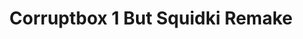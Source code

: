 ---
slug: corruptbox-1-but-squidki-remake-110
title: Corruptbox 1 But Squidki Remake
description: "Corruptbox 1 But Squidki Remake is an exciting online game. Play for free directly in your browser!"
icon: /images/new_mods/Corruptbox 1 But Sprunki Remake.png
url: https://wowtbc.net/sprunkin/corruptbox1-sprunki/index.html
previewImage: /images/new_mods/Corruptbox 1 But Sprunki Remake.png
type: new mods

# SEO配置
seo:
  title: "Corruptbox 1 But Squidki Remake - Play Free Online Game | Fun Browser Games"
  description: "Corruptbox 1 But Squidki Remake - Play this fun online game for free in your browser. No download required!"
  ogImage: "/images/new_mods/Corruptbox 1 But Sprunki Remake.png"
  keywords: "corruptbox-1-but-squidki-remake-110, online game, browser game, free game, new mods game, play online"

videoUrls:
  - https://www.youtube.com/embed/example1
  - https://www.youtube.com/embed/example2

whyPlay:
  title: "Why Play Corruptbox 1 But Squidki Remake?"
  items:
    - "Immersive Gameplay: Corruptbox 1 But Squidki Remake offers an engaging and immersive gaming experience that will keep you entertained for hours"
    - "Challenging Levels: Test your skills with increasingly difficult challenges and obstacles"
    - "Beautiful Graphics: Enjoy stunning visuals and smooth animations that bring the game world to life"
    - "Regular Updates: New content and features are added regularly to keep the game fresh and exciting"
    - "Free to Play: Experience all the fun without spending a penny"
    - "Community Features: Connect with other players, share strategies, and compete for high scores"
    - "Cross-Platform: Play on any device with a web browser, no downloads required"

features:
  title: "Key Features of Corruptbox 1 But Squidki Remake"
  image: "/images/new_mods/Corruptbox 1 But Sprunki Remake.png"
  items:
    - "Intuitive Controls: Easy to learn controls make Corruptbox 1 But Squidki Remake accessible for players of all skill levels"
    - "Multiple Game Modes: Enjoy various gameplay options that provide different challenges and experiences"
    - "Character Customization: Personalize your gaming experience with unique characters and items"
    - "Achievement System: Complete special tasks to earn rewards and recognition"
    - "Leaderboards: Compete with players worldwide and see who can achieve the highest scores"

characteristics:
  title: "Game Characteristics"
  image: "/images/new_mods/Corruptbox 1 But Sprunki Remake.png"
  items:
    - "Genre: New mods game with elements of strategy and skill"
    - "Difficulty: Suitable for both casual gamers and those seeking a challenge"
    - "Play Time: Quick sessions or extended gameplay, depending on your preference"
    - "Art Style: Vibrant and engaging visuals that enhance the gaming experience"
    - "Sound Design: Immersive audio that complements the gameplay perfectly"

info: "Corruptbox 1 But Squidki Remake is an exciting online game that offers players a unique and engaging gaming experience. With its intuitive controls, stunning visuals, and challenging gameplay, Corruptbox 1 But Squidki Remake provides hours of entertainment for players of all ages and skill levels. Whether you're looking for a quick gaming session during a break or an extended play session, Corruptbox 1 But Squidki Remake delivers an immersive experience that will keep you coming back for more. The game features multiple levels of increasing difficulty, ensuring that players are constantly challenged as they progress. With regular updates adding new content and features, Corruptbox 1 But Squidki Remake remains fresh and exciting, providing endless entertainment options for its growing community of players."

howToPlayIntro: "Welcome to Corruptbox 1 But Squidki Remake! This guide will walk you through the basics and help you master the game. Whether you're a beginner or looking to improve your skills, these tips and instructions will enhance your gaming experience."

howToPlaySteps:
  - title: "Getting Started"
    description: "Begin your Corruptbox 1 But Squidki Remake adventure by familiarizing yourself with the controls. Use your keyboard or mouse to navigate through the game interface. The tutorial will guide you through the basic mechanics and help you understand the objectives."
  - title: "Understanding the Objectives"
    description: "In Corruptbox 1 But Squidki Remake, your main goal is to progress through levels by completing specific objectives. Each level presents unique challenges that require different strategies and approaches."
  - title: "Mastering the Controls"
    description: "Practice using the controls to improve your precision and reaction time. Corruptbox 1 But Squidki Remake requires quick reflexes and strategic thinking to overcome obstacles and defeat opponents."
  - title: "Utilizing Power-ups"
    description: "Collect power-ups throughout the game to enhance your abilities and overcome difficult challenges. Each power-up offers unique advantages that can be crucial for success."
  - title: "Developing Strategies"
    description: "As you progress in Corruptbox 1 But Squidki Remake, develop effective strategies for different scenarios. Analyze patterns, anticipate challenges, and adapt your approach to maximize your performance."

faq:
  title: "Frequently Asked Questions about Corruptbox 1 But Squidki Remake"
  items:
    - question: "Is Corruptbox 1 But Squidki Remake free to play?"
      answer: "Yes, Corruptbox 1 But Squidki Remake is completely free to play directly in your web browser. No downloads or purchases are required to enjoy the full game experience."
    - question: "Can I play Corruptbox 1 But Squidki Remake on mobile devices?"
      answer: "Yes, Corruptbox 1 But Squidki Remake is optimized for both desktop and mobile play. You can enjoy the game on any device with a web browser and internet connection."
    - question: "Are there any in-game purchases?"
      answer: "While Corruptbox 1 But Squidki Remake is free to play, there may be optional in-game purchases available for cosmetic items or additional features that don't affect core gameplay."
    - question: "How often is Corruptbox 1 But Squidki Remake updated?"
      answer: "The developers regularly update Corruptbox 1 But Squidki Remake with new content, features, and improvements based on player feedback and game performance."
    - question: "Can I play Corruptbox 1 But Squidki Remake offline?"
      answer: "Currently, Corruptbox 1 But Squidki Remake requires an internet connection to play as it's a browser-based online game."
    - question: "Is Corruptbox 1 But Squidki Remake suitable for children?"
      answer: "Yes, Corruptbox 1 But Squidki Remake is designed to be family-friendly and suitable for players of all ages."
    - question: "How do I report bugs or issues?"
      answer: "If you encounter any problems while playing Corruptbox 1 But Squidki Remake, you can report them through the game's support page or contact the developers directly through their website."
    - question: "Still Have Questions?"
      answer: "If you have additional questions about Corruptbox 1 But Squidki Remake that aren't covered in this FAQ, please visit our support center or contact our customer service team for assistance."
---